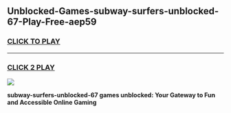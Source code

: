 
## Unblocked-Games-subway-surfers-unblocked-67-Play-Free-aep59
<h3>
<a href="https://premium76.site?title=subway-surfers-unblocked-67&ref=10A">CLICK TO PLAY</a></h3>
<hr>

<h3>
<a href="https://premium76.site?title=subway-surfers-unblocked-67&ref=10A">CLICK 2 PLAY</a>
  
</h3>

<a href="https://premium76.site?title=subway-surfers-unblocked-67&ref=10A"><img src="https://clearcache.store/games.png"></a>


**subway-surfers-unblocked-67 games unblocked: Your Gateway to Fun and Accessible Online Gaming**
